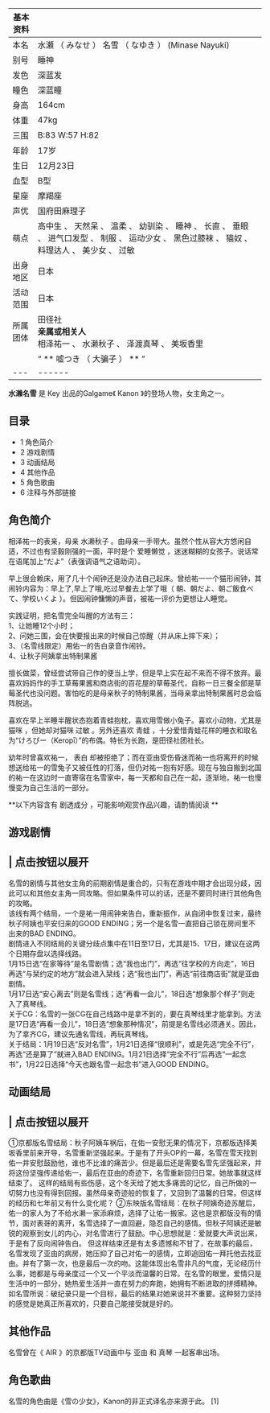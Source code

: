 |  **基本资料**  ||
|---|---|
|本名  |  水瀬  （  みなせ  ）  名雪  （  なゆき  ）  (Minase Nayuki)   |
|别号  |  睡神   |
|发色  |  深蓝发   |
|瞳色  |  深蓝瞳   |
|身高  |  164cm   |
|体重  |  47kg   |
|三围  |  B:83 W:57 H:82   |
|年龄  |  17岁   |
|生日  |  12月23日   |
|血型  |  B型   |
|星座  |  摩羯座   |
|声优  |  国府田麻理子   |
|萌点  |  高中生  、  天然呆  、  温柔  、  幼驯染  、  睡神  、  长直  、  垂眼  、  进气口发型  、  制服  、  运动少女  、  黑色过膝袜  、  猫奴  、  料理达人  、  美少女  、  过敏   |
|出身地区  |  日本   |
|活动范围  |  日本   |
|所属团体  |  田径社   <br>**亲属或相关人**  <br>相泽祐一  、  水濑秋子  、  泽渡真琴  、  美坂香里  <br>  |
||  “    ** 嘘つき  （  大骗子  ）  **   ”|
|---|------|
  
  

**水濑名雪** 是  Key  出品的Galgame《  Kanon  》的登场人物，女主角之一。

##  目录

  * 1  角色简介 
  * 2  游戏剧情 
  * 3  动画结局 
  * 4  其他作品 
  * 5  角色歌曲 
  * 6  注释与外部链接 

##  角色简介

相泽祐一的表亲，母亲  水濑秋子  。由母亲一手带大。虽然个性从容大方悠闲自适，不过也有坚毅刚强的一面，平时是个  爱睡懒觉
，迷迷糊糊的女孩子。说话常在语尾加上“だよ”（表强调语气之语助词）。

早上很会赖床，用了几十个闹钟还是没办法自己起床。曾给祐一一个猫形闹钟，其闹铃内容为：早上了,早上了哦,吃过早餐去上学了哦（
朝、朝だよ、朝ご飯食べて、学校いくよ  ）。但因闹钟慵懒的声音，被祐一评价为更想让人睡觉。

实践证明，把名雪完全叫醒的方法有三：  
1、让她睡12个小时；  
2、问她三围，会在快要报出来的时候自己惊醒（并从床上摔下来）；  
3、（名雪线限定）用佑一的告白录音作闹铃。  
4、让秋子阿姨拿出特制果酱  

  
擅长做菜，曾经尝试带自己作的便当上学，但是早上实在起不来而不得不放弃。最喜欢妈妈作的手工草莓果酱和商店街的百花屋的草莓圣代，自称一日三餐全部是草莓圣代也没问题。害怕吃的是母亲秋子的特制果酱，当母亲拿出特制果酱时总会临阵脱逃。

喜欢在早上半睡半醒状态抱着青蛙抱枕，喜欢用雪做小兔子。喜欢小动物，尤其是  猫咪  ，但她却对猫咪  过敏  。另外还喜欢  青蛙
，十分爱惜青蛙花样的睡衣和取名为“けろぴー（Keropī）”的布偶。特长为长跑，是田径社团社长。

幼年时曾喜欢祐一，  表白
却被拒绝了；而在亚由受伤昏迷而祐一也将离开的时候想送给祐一的雪兔子又被任性的打落，但仍对祐一抱有好感。现在与独自搬到北国的祐一在这边时一直寄宿在名雪家中，每一天都和自己在一起，逐渐地，祐一也慢慢变为自己生活的一部分。

**以下内容含有 剧透成分  ，可能影响观赏作品兴趣，请酌情阅读 **

##  游戏剧情

|  点击按钮以展开  
---  
名雪的剧情与其他女主角的前期剧情是重合的，只有在游戏中期才会出现分歧，因此可以和其他女主角一同攻略。但如果条件可以的话，还是不要同时进行其他角色的攻略。
</br> 该线有两个结局，一个是祐一用闹钟来告白，重新振作，从自闭中恢复过来，最终秋子阿姨也平安归来的GOOD
ENDING；另一个是名雪一直把自己锁在房间里不出来的BAD ENDING。 </br>
剧情进入不同结局的关键分歧点集中在11日至17日，尤其是15、17日，建议在这两个日期存盘以选择线路。 </br>
1月15日选“在家等待”是名雪剧情；选“我也出门”，再选“往学校的方向走”，16日再选“与栞约定的地方”就会进入栞线；选“我也出门”，再选“前往商店街”就是亚由剧情。
</br> 1月17日选“安心离去”则是名雪线；选“再看一会儿”，18日选“想象那个样子”则走入了真琴线。 </br>
关于CG：名雪的一张CG在自己线路中是拿不到的，要在真琴线里才能拿到。方法是17日选“再看一会儿”，18日选“想象那种情况”，前提是名雪线必须通关。因此，为了拿齐CG，建议先通名雪线，再玩真琴线。
</br> 关于结局：1月19日选“反对名雪”，1月21日选择“很顺利”，或是先选“完全不行”，再选“还是算了”就进入BAD
ENDING。1月21日选择“完全不行”后再选“一起念书”，1月22日选择“今天也跟名雪一起念书”进入GOOD ENDING。 </br>  
  
##  动画结局

|  点击按钮以展开  
---  
①京都版名雪结局：秋子阿姨车祸后，在佑一安慰无果的情况下，京都版选择美坂香里前来开导，名雪重新坚强起来。于是有了开头OP的一幕，名雪在雪天找到佑一并安慰鼓励他，谁也不比谁的痛苦少。但是最后还是需要名雪先坚强起来，并将这份坚强传递给佑一，最后在亚由的奇迹下，名雪重新回归日常。她故事就这样结束了。
这样的结局有些伤感，这个冬天给了她太多痛苦的记忆，自己所做的一切努力也没有得到回报。虽然母亲奇迹般的恢复了，又回到了温馨的日常。但这样的经历和七年前又有什么变化呢？
②东映版名雪结局：在秋子阿姨奇迹苏醒后，佑一的家人为了不给水濑一家添麻烦，选择了让佑一搬家。这也是京都版没有的情节，面对表哥的离开，名雪选择了一直回避，隐忍自己的感情。但秋子阿姨还是敏锐的观察到女儿的内心，对名雪进行了鼓励。中心思想就是：爱就要大声说出来，于是有了反向闹钟告白。
但这样结束还是有太多遗憾和不甘了，在故事的最后，名雪发现了亚由的病房，她压抑了自己对佑一的感情，立即追回佑一拜托他去找亚由。并有了第一次，也是最后一次的吻。这能体现出名雪非凡的气度，无论经历什么事，她都是与母亲度过一个又一个平淡而温馨的日常。在名雪的眼里，爱情只是生活中的一部分，她热爱生活并一直在努力的奔跑，她拥有不断进取的拼搏精神。如名雪所说：破纪录只是一个目标，最后的结果对她来说并不重要。这种努力坚持的感觉是她真正所喜欢的，只要自己能接受就是好的。
</br>  
  
##  其他作品

名雪曾在《  AIR  》的京都版TV动画中与  亚由  和  真琴  一起客串出场。

##  角色歌曲

名雪的角色曲是《雪の少女》，Kanon的非正式译名亦来源于此。  [1]